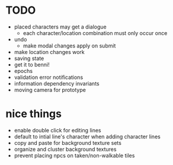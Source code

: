 # TODO
- placed characters may get a dialogue
  - each character/location combination must only occur once
- undo
  - make modal changes apply on submit
- make location changes work
- saving state
- get it to benni!
- epochs
- validation error notifications
- information dependency invariants
- moving camera for prototype

# nice things
- enable double click for editing lines
- default to intial line's character when adding character lines
- copy and paste for background texture sets
- organize and cluster background textures
- prevent placing npcs on taken/non-walkable tiles
